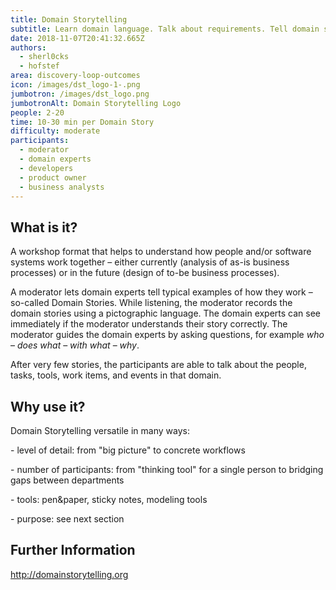 ```yaml
---
title: Domain Storytelling
subtitle: Learn domain language. Talk about requirements. Tell domain stories.
date: 2018-11-07T20:41:32.665Z
authors:
  - sherl0cks
  - hofstef
area: discovery-loop-outcomes
icon: /images/dst_logo-1-.png
jumbotron: /images/dst_logo.png
jumbotronAlt: Domain Storytelling Logo
people: 2-20
time: 10-30 min per Domain Story
difficulty: moderate
participants:
  - moderator
  - domain experts
  - developers
  - product owner
  - business analysts
---
```

## What is it?

A workshop format that helps to understand how people and/or software systems work together – either currently (analysis of as-is business processes) or in the future (design of to-be business processes). 

A moderator lets domain experts tell typical examples of how they work – so-called Domain Stories. While listening, the moderator records the domain stories using a pictographic language. The domain experts can see immediately if the moderator understands their story correctly. The moderator guides the domain experts by asking questions, for example _who_ – _does what_ – _with what_ – _why_.

After very few stories, the participants are able to talk about the people, tasks, tools, work items, and events in that domain. 

## Why use it?

Domain Storytelling versatile in many ways:

\- level of detail: from "big picture" to concrete workflows

\- number of participants: from "thinking tool" for a single person to bridging gaps between departments

\- tools: pen&paper, sticky notes, modeling tools

\- purpose: see next section

## Further Information

http://domainstorytelling.org
